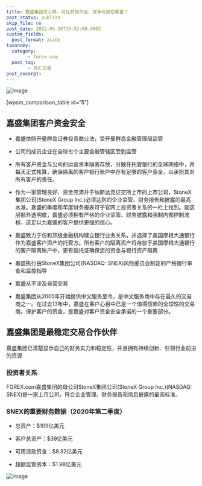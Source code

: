 ```yaml
---
title: 嘉盛集团怎么样，对比其他平台，竞争优势在哪里？
post_status: publish
skip_file: no
post_date: 2022-05-26T10:52:00.000Z
custom_fields: 
  post_format: aside
taxonomy:
  category:
        - forex-com
  post_tag:
        - 外汇交易
post_excerpt: 
---
```

![Image](https://cdn.fendou.la/tuoss/forex-profile.png)

[wpsm_comparison_table id=“5”]

## 嘉盛集团客户资金安全

* 嘉盛依照开曼群岛证券投资商业法，受开曼群岛金融管理局监管

* 公司的成员企业在全球七个主要金融管辖区受到监管

* 所有客户资金与公司的运营资本隔离存放，分散在托管银行的全球网络中，并每天正式核算，确保隔离的客户银行账户中存有足够的客户资金，以承担其对所有客户的责任。

* 作为一家管理良好、资金充沛并于纳斯达克证交所上市的上市公司，StoneX集团公司(StoneX Group Inc.)必须达到的企业监管、财务报告和披露的最高水准。嘉盛的季度和年度财务报表可于官网上投资者关系的一栏上找到。就这层额外透明度，嘉盛必须拥有严格的企业监管、财务披露和强制内部控制流程，这足以为嘉盛的客户提供更强的信心。

* 嘉盛致力于仅和顶级金融机构建立银行业务关系，并选择了美国摩根大通银行作为嘉盛客户资产的托管方。所有客户的隔离资产将存放于美国摩根大通银行的客户隔离账户中，更有信托证确保您的资金与银行资产隔离

* 嘉盛执行由StoneX集团公司(NASDAQ: SNEX)风险委员会制定的严格银行审查和监控指导

* 嘉盛从不涉及自营交易

* 嘉盛集团从2005年开始提供中文服务至今，是中文服务商中存在最久的交易商之一。在过去13年中，嘉盛在客户心目中已是一个值得信赖的全球性的交易商。保护客户的资金，是嘉盛对客户资金安全承诺的一个重要部分。

## 嘉盛集团是最稳定交易合作伙伴

嘉盛集团已清楚显示自己的财务实力和稳定性，并且拥有持续创新、引领行业前进的资源

### 投资者关系

FOREX.com嘉盛集团的母公司StoneX集团公司(StoneX Group Inc.)(NASDAQ: SNEX)是一家上市公司，符合企业管理、财务报告和信息披露的最高标准。

### SNEX的重要财务数据（2020年第二季度）

* 总资产：$109亿美元

* 客户总资产：$39亿美元

* 可用流动资金：$8.32亿美元

* 超额监管资本：$1.98亿美元

![Image](https://cdn.fendou.la/tuoss/forex-go-regester.png)